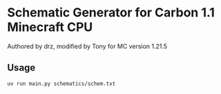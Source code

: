 # Schematic Generator for Carbon 1.1 Minecraft CPU

Authored by drz, modified by Tony for MC version 1.21.5

## Usage

```
uv run main.py schematics/schem.txt
```
